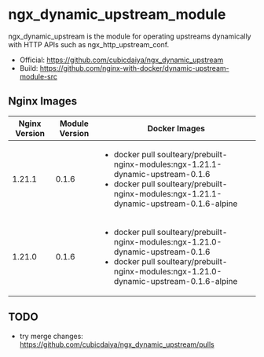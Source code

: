 # ngx_dynamic_upstream_module

ngx_dynamic_upstream is the module for operating upstreams dynamically with HTTP APIs such as ngx_http_upstream_conf.

- Official: https://github.com/cubicdaiya/ngx_dynamic_upstream
- Build: https://github.com/nginx-with-docker/dynamic-upstream-module-src
## Nginx Images

<table>
    <thead>
        <tr>
            <th>Nginx Version</th>
            <th>Module Version</th>
            <th>Docker Images</th>
        </tr>
    </thead>
    <tbody>
        <tr>
            <td>1.21.1</td>
            <td>0.1.6</td>
            <td><ul>
                <li>docker pull soulteary/prebuilt-nginx-modules:ngx-1.21.1-dynamic-upstream-0.1.6</li>
                <li>docker pull soulteary/prebuilt-nginx-modules:ngx-1.21.1-dynamic-upstream-0.1.6-alpine</li>
            </ul></td>
        </tr>
        <tr>
            <td>1.21.0</td>
            <td>0.1.6</td>
            <td><ul>
                <li>docker pull soulteary/prebuilt-nginx-modules:ngx-1.21.0-dynamic-upstream-0.1.6</li>
                <li>docker pull soulteary/prebuilt-nginx-modules:ngx-1.21.0-dynamic-upstream-0.1.6-alpine</li>
            </ul></td>
        </tr>
    </tbody>
</table>

## TODO

- try merge changes: https://github.com/cubicdaiya/ngx_dynamic_upstream/pulls
